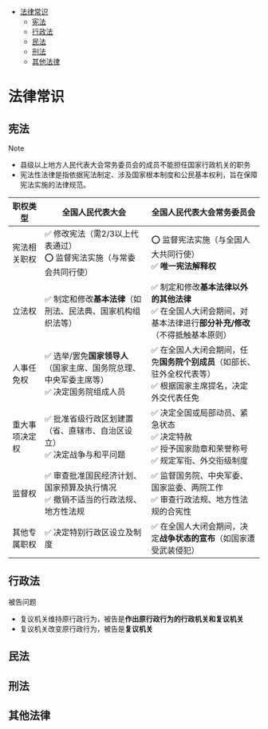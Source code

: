 + [法律常识](#法律常识)
  + [宪法](#宪法)
  + [行政法](#行政法)
  + [民法](#民法)
  + [刑法](#刑法)
  + [其他法律](#其他法律)

# 法律常识

## 宪法

> [!NOTE]
> + 县级以上地方人民代表大会常务委员会的成员不能担任国家行政机关的职务
> + 宪法性法律是指依据宪法制定、涉及国家根本制度和公民基本权利，旨在保障宪法实施的法律规范。


| 职权类型       | 全国人民代表大会                                                                          | 全国人民代表大会常务委员会                                                                                          |
| -------------- | ----------------------------------------------------------------------------------------- | ------------------------------------------------------------------------------------------------------------------- |
| 宪法相关职权   | ✅ 修改宪法（需2/3以上代表通过）<br>⭕ 监督宪法实施（与常委会共同行使）                     | ⭕ 监督宪法实施（与全国人大共同行使）<br>✅ **唯一宪法解释权**                                                        |
| 立法权         | ✅ 制定和修改**基本法律**（如刑法、民法典、国家机构组织法等）                              | ✅ 制定和修改**基本法律以外的其他法律**<br>✅ 在全国人大闭会期间，对基本法律进行**部分补充/修改**（不得抵触基本原则） |
| 人事任免权     | ✅ 选举/罢免**国家领导人**（国家主席、国务院总理、中央军委主席等）<br>✅ 决定国务院组成人员 | ✅ 在全国人大闭会期间，任免**国务院个别成员**（如部长、驻外全权代表等）<br>✅ 根据国家主席提名，决定外交代表任免      |
| 重大事项决定权 | ✅ 批准省级行政区划建置（省、直辖市、自治区设立）<br>✅ 决定战争与和平问题                  | ✅ 决定全国或局部动员、紧急状态<br>✅ 决定特赦<br>✅ 授予国家勋章和荣誉称号<br>✅ 规定军衔、外交衔级制度                |
| 监督权         | ✅ 审查批准国民经济计划、国家预算及执行情况<br>✅ 撤销不适当的行政法规、地方性法规          | ✅ 监督国务院、中央军委、国家监委、两院工作<br>✅ 审查行政法规、地方性法规的合宪性                                    |
| 其他专属职权   | ✅ 决定特别行政区设立及制度                                                                | ✅ 在全国人大闭会期间，决定**战争状态的宣布**（如国家遭受武装侵犯）                                                  |

## 行政法

被告问题
  + 复议机关维持原行政行为，被告是**作出原行政行为的行政机关和复议机关**
  + 复议机关改变原行政行为，被告是**复议机关**

## 民法

## 刑法

## 其他法律
